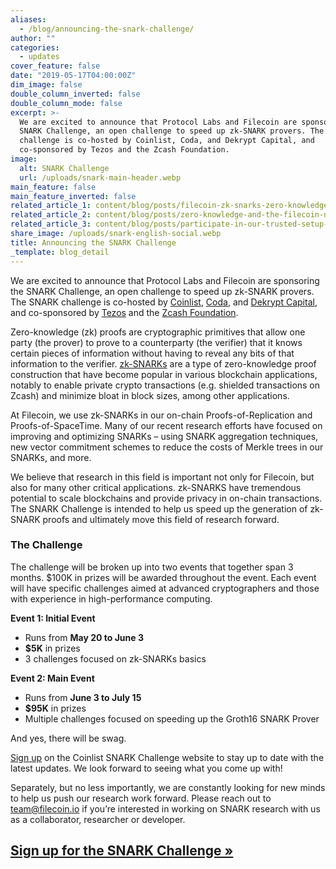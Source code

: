 ```yaml
---
aliases:
  - /blog/announcing-the-snark-challenge/
author: ""
categories:
  - updates
cover_feature: false
date: "2019-05-17T04:00:00Z"
dim_image: false
double_column_inverted: false
double_column_mode: false
excerpt: >-
  We are excited to announce that Protocol Labs and Filecoin are sponsoring the
  SNARK Challenge, an open challenge to speed up zk-SNARK provers. The SNARK
  challenge is co-hosted by Coinlist, Coda, and Dekrypt Capital, and
  co-sponsored by Tezos and the Zcash Foundation.
image:
  alt: SNARK Challenge
  url: /uploads/snark-main-header.webp
main_feature: false
main_feature_inverted: false
related_article_1: content/blog/posts/filecoin-zk-snarks-zero-knowledge-but-a-lot-of-zero-knowledge.en.md
related_article_2: content/blog/posts/zero-knowledge-and-the-filecoin-network.en.md
related_article_3: content/blog/posts/participate-in-our-trusted-setup-ceremony.en.md
share_image: /uploads/snark-english-social.webp
title: Announcing the SNARK Challenge
_template: blog_detail
---
```


We are excited to announce that Protocol Labs and Filecoin are sponsoring the SNARK Challenge, an open challenge to speed up zk-SNARK provers. The SNARK challenge is co-hosted by [Coinlist](https://coinlist.co/), [Coda](https://codaprotocol.com/), and [Dekrypt Capital](https://dekrypt.capital/), and co-sponsored by [Tezos](https://tezos.com/) and the [Zcash Foundation](https://www.zfnd.org/).

Zero-knowledge (zk) proofs are cryptographic primitives that allow one party (the prover) to prove to a counterparty (the verifier) that it knows certain pieces of information without having to reveal any bits of that information to the verifier. [zk-SNARKs](https://z.cash/technology/zksnarks/) are a type of zero-knowledge proof construction that have become popular in various blockchain applications, notably to enable private crypto transactions (e.g. shielded transactions on Zcash) and minimize bloat in block sizes, among other applications.

At Filecoin, we use zk-SNARKs in our on-chain Proofs-of-Replication and Proofs-of-SpaceTime. Many of our recent research efforts have focused on improving and optimizing SNARKs – using SNARK aggregation techniques, new vector commitment schemes to reduce the costs of Merkle trees in our SNARKs, and more.

We believe that research in this field is important not only for Filecoin, but also for many other critical applications. zk-SNARKS have tremendous potential to scale blockchains and provide privacy in on-chain transactions. The SNARK Challenge is intended to help us speed up the generation of zk-SNARK proofs and ultimately move this field of research forward.

### The Challenge

The challenge will be broken up into two events that together span 3 months. $100K in prizes will be awarded throughout the event. Each event will have specific challenges aimed at advanced cryptographers and those with experience in high-performance computing.

**Event 1: Initial Event**

- Runs from **May 20 to June 3**
- **$5K** in prizes
- 3 challenges focused on zk-SNARKs basics

**Event 2: Main Event**

- Runs from **June 3 to July 15**
- **$95K** in prizes
- Multiple challenges focused on speeding up the Groth16 SNARK Prover

And yes, there will be swag.

[Sign up](https://coinlist.co/build/coda) on the Coinlist SNARK Challenge website to stay up to date with the latest updates. We look forward to seeing what you come up with!

Separately, but no less importantly, we are constantly looking for new minds to help us push our research work forward. Please reach out to [team@filecoin.io](mailto:team@filecoin.io) if you’re interested in working on SNARK research with us as a collaborator, researcher or developer.

## [Sign up for the SNARK Challenge »](https://coinlist.co/build/coda)
